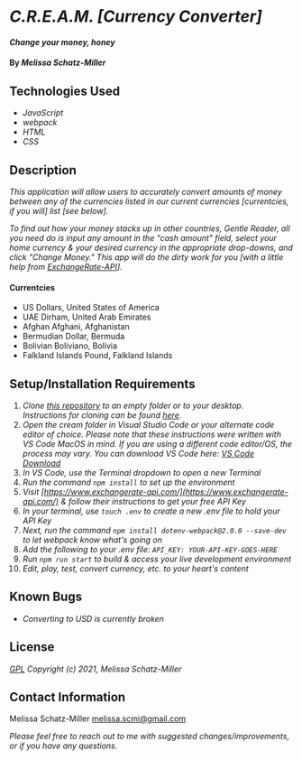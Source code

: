 
# _C.R.E.A.M. [Currency Converter]_

#### _Change your money, honey_

#### By _**Melissa Schatz-Miller**_

## Technologies Used

* _JavaScript_
* _webpack_
* _HTML_
* _CSS_

## Description

_This application will allow users to accurately convert amounts of money between any of the currencies listed in our current currencies [currentcies, if you will] list [see below]._  

_To find out how your money stacks up in other countries, Gentle Reader, all you need do is input any amount in the "cash amount" field, select your home currency & your desired currency in the appropriate drop-downs, and click "Change Money." This app will do the dirty work for you [with a little help from [ExchangeRate-API](https://www.exchangerate-api.com/)]._

#### Currentcies
* US Dollars, United States of America
* UAE Dirham, United Arab Emirates
* Afghan Afghani, Afghanistan
* Bermudian Dollar, Bermuda
* Bolivian Boliviano, Bolivia
* Falkland Islands Pound, Falkland Islands

## Setup/Installation Requirements

1. _Clone [this repository](https://github.com/tigertiger/cream) to an empty folder or to your desktop.  
Instructions for cloning can be found [here](https://docs.github.com/en/github/creating-cloning-and-archiving-repositories/cloning-a-repository-from-github/cloning-a-repository)._
2. _Open the cream folder in Visual Studio Code or your alternate code editor of choice.
   Please note that these instructions were written with VS Code MacOS in mind. If you are using a different code editor/OS, the process may vary. You can download VS Code here: [VS Code Download](https://code.visualstudio.com/download)_
3. _In VS Code, use the Terminal dropdown to open a new Terminal_
4. _Run the command ```npm install``` to set up the environment_
5. _Visit [https://www.exchangerate-api.com/](https://www.exchangerate-api.com/) & follow their instructions to get your free API Key_
6. _In your terminal, use ```touch .env``` to create a new .env file to hold your API Key_
7. _Next, run the command ```npm install dotenv-webpack@2.0.0 --save-dev``` to let webpack know what's going on_
8. _Add the following to your .env file: ```API_KEY: YOUR-API-KEY-GOES-HERE```_
9. _Run ```npm run start``` to build & access your live development environment_
10. _Edit, play, test, convert currency, etc. to your heart's content_

## Known Bugs

* _Converting to USD is currently broken_

## License

_[GPL](https://opensource.org/licenses/gpl-license)_
_Copyright (c) 2021, Melissa Schatz-Miller_

## Contact Information

Melissa Schatz-Miller <melissa.scmi@gmail.com>  

_Please feel free to reach out to me with suggested changes/improvements, or if you have any questions._